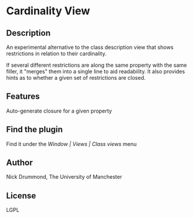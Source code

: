 # Cardinality View

## Description
An experimental alternative to the class description view that shows restrictions in relation to their cardinality.

If several different restrictions are along the same property with the same filler, it "merges" them into a single line to aid readability. It also provides hints as to whether a given set of restrictions are closed.

## Features

Auto-generate closure for a given property

## Find the plugin

Find it under the *Window | Views | Class views* menu

## Author

Nick Drummond, The University of Manchester

## License

LGPL

